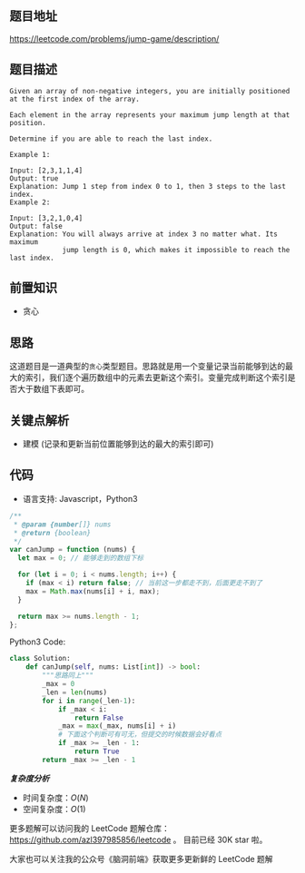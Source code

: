 ## 题目地址

https://leetcode.com/problems/jump-game/description/

## 题目描述

```
Given an array of non-negative integers, you are initially positioned at the first index of the array.

Each element in the array represents your maximum jump length at that position.

Determine if you are able to reach the last index.

Example 1:

Input: [2,3,1,1,4]
Output: true
Explanation: Jump 1 step from index 0 to 1, then 3 steps to the last index.
Example 2:

Input: [3,2,1,0,4]
Output: false
Explanation: You will always arrive at index 3 no matter what. Its maximum
             jump length is 0, which makes it impossible to reach the last index.

```

## 前置知识

- 贪心

## 思路

这道题目是一道典型的`贪心`类型题目。思路就是用一个变量记录当前能够到达的最大的索引，我们逐个遍历数组中的元素去更新这个索引。变量完成判断这个索引是否大于数组下表即可。

## 关键点解析

- 建模 (记录和更新当前位置能够到达的最大的索引即可)

## 代码

- 语言支持: Javascript，Python3

```js
/**
 * @param {number[]} nums
 * @return {boolean}
 */
var canJump = function (nums) {
  let max = 0; // 能够走到的数组下标

  for (let i = 0; i < nums.length; i++) {
    if (max < i) return false; // 当前这一步都走不到，后面更走不到了
    max = Math.max(nums[i] + i, max);
  }

  return max >= nums.length - 1;
};
```

Python3 Code:

```Python
class Solution:
    def canJump(self, nums: List[int]) -> bool:
        """思路同上"""
        _max = 0
        _len = len(nums)
        for i in range(_len-1):
            if _max < i:
                return False
            _max = max(_max, nums[i] + i)
            # 下面这个判断可有可无，但提交的时候数据会好看点
            if _max >= _len - 1:
                return True
        return _max >= _len - 1
```

**_复杂度分析_**

- 时间复杂度：$O(N)$
- 空间复杂度：$O(1)$

更多题解可以访问我的 LeetCode 题解仓库：https://github.com/azl397985856/leetcode 。 目前已经 30K star 啦。

大家也可以关注我的公众号《脑洞前端》获取更多更新鲜的 LeetCode 题解
